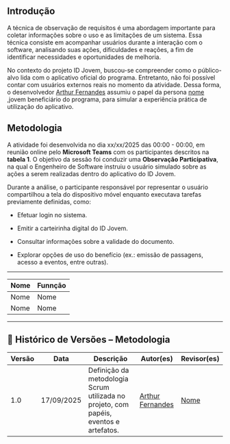 ## Introdução

A técnica de observação de requisitos é uma abordagem importante para coletar informações sobre o uso e as limitações de um sistema. Essa técnica consiste em acompanhar usuários durante a interação com o software, analisando suas ações, dificuldades e reações, a fim de identificar necessidades e oportunidades de melhoria.

No contexto do projeto ID Jovem, buscou-se compreender como o público-alvo lida com o aplicativo oficial do programa. Entretanto, não foi possível contar com usuários externos reais no momento da atividade. Dessa forma, o desenvolvedor [Arthur Fernandes](https:github.com/arthurfernandesj) assumiu o papel da persona [nome]() ,jovem beneficiário do programa, para simular a experiência prática de utilização do aplicativo.


## Metodologia

A atividade foi desenvolvida no dia xx/xx/2025 das 00:00 - 00:00, em reunião online pelo **Microsoft Teams** com os participantes descritos na **tabela 1**. O objetivo da sessão foi conduzir uma **Observação Participativa**, na qual o Engenheiro de Software instruiu o usuário simulado sobre as ações a serem realizadas dentro do aplicativo do ID Jovem.

Durante a análise, o participante responsável por representar o usuário compartilhou a tela do dispositivo móvel enquanto executava tarefas previamente definidas, como:

* Efetuar login no sistema.

* Emitir a carteirinha digital do ID Jovem.

* Consultar informações sobre a validade do documento.

* Explorar opções de uso do benefício (ex.: emissão de passagens, acesso a eventos, entre outras).



---

| Nome | Funnção |
|-------|------------|
| Nome | Nome |
| Nome | Nome |

---







## 📝 Histórico de Versões – Metodologia

| Versão | Data       | Descrição                                        | Autor(es)    | Revisor(es) |
|--------|-----------|-------------------------------------------------|-------------|-------------|
| 1.0    | 17/09/2025 | Definição da metodologia Scrum utilizada no projeto, com papéis, eventos e artefatos. | [Arthur Fernandes](https://github.com/arthurfernandesj) | [Nome](https://github.com/)|


